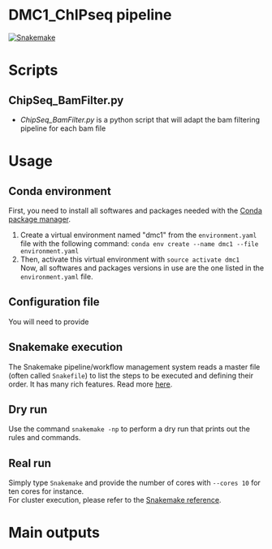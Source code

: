 # DMC1_ChIPseq pipeline

[![Snakemake](https://img.shields.io/badge/snakemake-≥5.2.0-brightgreen.svg)](https://snakemake.bitbucket.io)


# Scripts

## ChipSeq_BamFilter.py
* *ChipSeq_BamFilter.py* is a python script that will adapt the bam filtering pipeline for each bam file 


# Usage 

## Conda environment
First, you need to install all softwares and packages needed with the [Conda package manager](https://conda.io/docs/using/envs.html).  
1. Create a virtual environment named "dmc1" from the `environment.yaml` file with the following command: `conda env create --name dmc1 --file environment.yaml`
2. Then, activate this virtual environment with `source activate dmc1`    
Now, all softwares and packages versions in use are the one listed in the `environment.yaml` file.

## Configuration file
You will need to provide 

## Snakemake execution
The Snakemake pipeline/workflow management system reads a master file (often called `Snakefile`) to list the steps to be executed and defining their order. 
It has many rich features. Read more [here](https://snakemake.readthedocs.io/en/stable/).

## Dry run
Use the command `snakemake -np` to perform a dry run that prints out the rules and commands. 
 
## Real run
Simply type `Snakemake` and provide the number of cores with `--cores 10` for ten cores for instance.  
For cluster execution, please refer to the [Snakemake reference](https://snakemake.readthedocs.io/en/stable/executable.html#cluster-execution). 

# Main outputs


